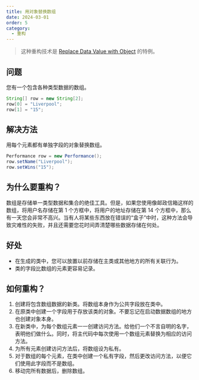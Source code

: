 ```yaml
---
title: 用对象替换数组
date: 2024-03-01
order: 5
category:
  - 重构
---
```


> 这种重构技术是 [Replace Data Value with Object](replace-data-value-with-object.md) 的特例。

## 问题

您有一个包含各种类型数据的数组。

```java
String[] row = new String[2];
row[0] = "Liverpool";
row[1] = "15";
```

## 解决方法

用每个元素都有单独字段的对象替换数组。

```java
Performance row = new Performance();
row.setName("Liverpool");
row.setWins("15");
```

## 为什么要重构？

数组是存储单一类型数据和集合的绝佳工具。但是，如果您使用像邮政信箱这样的数组，将用户名存储在第 1 个方框中，将用户的地址存储在第 14 个方框中，那么有一天您会非常不高兴。当有人将某些东西放在错误的“盒子”中时，这种方法会导致灾难性的失败，并且还需要您花时间弄清楚哪些数据存储在何处。

## 好处

* 在生成的类中，您可以放置​​以前存储在主类或其他地方的所有关联行为。
* 类的字段比数组的元素更容易记录。

## 如何重构？

1. 创建将包含数组数据的新类。将数组本身作为公共字段放在类中。
2. 在原类中创建一个字段用于存放该类的对象。不要忘记在启动数据数组的地方也创建对象本身。
3. 在新类中，为每个数组元素一一创建访问方法。给他们一个不言自明的名字，表明他们做什么。同时，将主代码中每次使用一个数组元素替换为相应的访问方法。
4. 为所有元素创建访问方法后，将数组设为私有。
5. 对于数组的每个元素，在类中创建一个私有字段，然后更改访问方法，以便它们使用此字段而不是数组。
6. 移动完所有数据后，删除数组。
